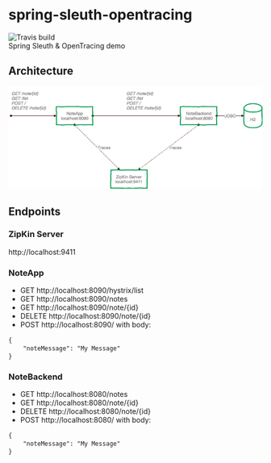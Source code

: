 # spring-sleuth-opentracing 
![Travis build](https://travis-ci.org/MrBW/spring-sleuth-opentracing.svg?branch=master)<br>
Spring Sleuth &amp; OpenTracing demo

## Architecture
![Architecture](/docs/OpenTracingDemo.png)

## Endpoints
### ZipKin Server
http://localhost:9411

### NoteApp
- GET http://localhost:8090/hystrix/list
- GET http://localhost:8090/notes
- GET http://localhost:8090/note/{id}
- DELETE http://localhost:8090/note/{id}
- POST http://localhost:8090/
with body:
```
{
    "noteMessage": "My Message"
}
```

### NoteBackend
- GET http://localhost:8080/notes
- GET http://localhost:8080/note/{id}
- DELETE http://localhost:8080/note/{id}
- POST http://localhost:8080/
with body:
```
{
    "noteMessage": "My Message"
}
```
